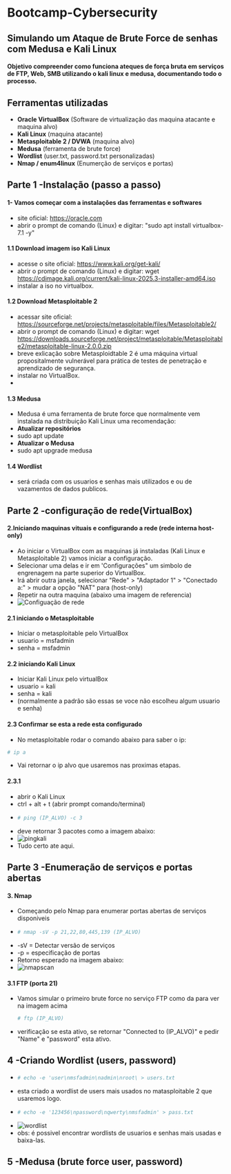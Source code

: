 # Bootcamp-Cybersecurity

## Simulando um Ataque de Brute Force de senhas com Medusa e Kali Linux 

#### Objetivo compreender como funciona ateques de força bruta em serviços de FTP, Web, SMB utilizando o kali linux e medusa, documentando todo o processo.

## Ferramentas utilizadas 
- **Oracle VirtualBox** (Software de virtualização das maquina atacante e maquina alvo) 
- **Kali Linux** (maquina atacante)
- **Metasploitable 2 / DVWA** (maquina alvo)
- **Medusa** (ferramenta de brute force)
- **Wordlist** (user.txt, password.txt personalizadas)
- **Nmap / enum4linux** (Enumerção de serviços e portas)

## Parte 1 -Instalação (passo a passo)

#### 1- Vamos começar com a instalações das ferramentas e softwares 

- site oficial: https://oracle.com
- abrir o prompt de comando (Linux) e digitar: "sudo apt install virtualbox-7.1 -y"
  
#### 1.1 Download imagem iso Kali Linux 

- acesse o site oficial: https://www.kali.org/get-kali/
- abrir o prompt de comando (Linux) e digitar: wget https://cdimage.kali.org/current/kali-linux-2025.3-installer-amd64.iso
- instalar a iso no virtualbox.

#### 1.2 Download Metasploitable 2

- acessar site oficial: https://sourceforge.net/projects/metasploitable/files/Metasploitable2/
- abrir o prompt de comando (Linux) e digitar: wget https://downloads.sourceforge.net/project/metasploitable/Metasploitable2/metasploitable-linux-2.0.0.zip
- breve exlicação sobre Metasploidtable 2 é uma máquina virtual propositalmente vulnerável para prática de testes de penetração e aprendizado de segurança.
- instalar no VirtualBox.
- 
#### 1.3 Medusa
- Medusa é uma ferramenta de brute force que normalmente vem instalada na distribuição Kali Linux uma recomendação:
- **Atualizar repositórios**
- sudo apt update
- **Atualizar o Medusa**
- sudo apt upgrade medusa

#### 1.4 Wordlist
- será criada com os usuarios e senhas mais utilizados e ou de vazamentos de dados publicos. 

## Parte 2 -configuração de rede(VirtualBox)

#### 2.Iniciando maquinas vituais e configurando a rede (rede interna host-only)
- Ao iniciar o VirtualBox com as maquinas já instaladas (Kali Linux e Metasploitable 2) vamos iniciar a configuração.
- Selecionar uma delas e ir em 'Configurações" um simbolo de engrenagem na parte superior do VirtualBox.
- Irá abrir outra janela, selecionar "Rede" > "Adaptador 1" > "Conectado a:" > mudar a opção "NAT" para (host-only)
- Repetir na outra maquina (abaixo uma imagem de referencia) 
- ![Configuação de rede](https://github.com/user-attachments/assets/cb0b95f9-45fc-4abf-81ab-a5032759bec9)

#### 2.1 iniciando o Metasploitable 
- Iniciar o metasploitable pelo VirtualBox
- usuario = msfadmin
- senha = msfadmin
#### 2.2 iniciando Kali Linux 
- Iniciar Kali Linux pelo virtualBox
- usuario = kali
- senha = kali
- (normalmente a padrão são essas se voce não escolheu algum usuario e senha)

#### 2.3 Confirmar se esta a rede esta configurado
- No metasploitable rodar o comando abaixo para saber o ip:
```bash
# ip a
```
- Vai retornar o ip alvo que usaremos nas proximas etapas.

#### 2.3.1
- abrir o Kali Linux
- ctrl + alt + t (abrir prompt comando/terminal)
- ```bash
  # ping (IP_ALVO) -c 3
  
- deve retornar 3 pacotes como a imagem abaixo:
- ![pingkali](https://github.com/user-attachments/assets/e145aa40-6078-4917-a9d9-5809b28f7e86)
- Tudo certo ate aqui.

 ## Parte 3 -Enumeração de serviços e portas abertas

 #### 3. Nmap
- Começando pelo Nmap para enumerar portas abertas de serviços disponiveis 
- ```bash
  # nmap -sV -p 21,22,80,445,139 (IP_ALVO)

- -sV = Detectar versão de serviços
- -p = especificação de portas
- Retorno esperado na imagem abaixo:
- ![nmapscan](https://github.com/user-attachments/assets/c88982b9-42ce-4666-9502-49de74a9d758)

#### 3.1 FTP (porta 21)
- Vamos simular o primeiro brute force no serviço FTP como da para ver na imagem acima
  ```bash
  # ftp (IP_ALVO)
  
- verificação se esta ativo, se retornar "Connected to (IP_ALVO)" e pedir "Name" e "password" esta ativo.

## 4 -Criando Wordlist (users, password)

- ```bash
  # echo -e 'user\nmsfadmin\nadmin\nroot\ > users.txt
  
- esta criado a wordlist de users mais usados no matasploitable 2 que usaremos logo.
- ```bash
  # echo -e '123456\npassword\nqwerty\nmsfadmin' > pass.txt

- ![wordlist](https://github.com/user-attachments/assets/952d3837-fd46-4375-8d0b-d1370436e4e2)
- obs: é possivel encontrar wordlists de usuarios e senhas mais usadas e baixa-las.

## 5 -Medusa (brute force user, password)















